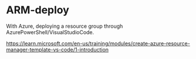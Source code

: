# ARM-deploy
With Azure, deploying a resource group through AzurePowerShell/VisualStudioCode.

https://learn.microsoft.com/en-us/training/modules/create-azure-resource-manager-template-vs-code/1-introduction
